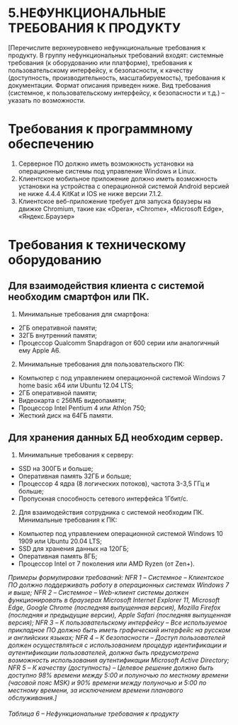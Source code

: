 # 5.НЕФУНКЦИОНАЛЬНЫЕ ТРЕБОВАНИЯ К ПРОДУКТУ
[Перечислите верхнеуровнево нефункциональные требования к продукту.
В группу нефункциональных требований входят: системные требования (к оборудованию
или платформе), требования к пользовательскому интерфейсу, к безопасности, к качеству
(доступность, производительность, масштабируемость), требования к документации.
Формат описания приведен ниже.
Вид требования (системное, к пользовательскому интерфейсу, к безопасности и т.д.) –
указать по возможности.




# Требования к программному обеспечению
1. Серверное ПО должно иметь возможность установки на
операционные системы под управление Windows и Linux.
2. Клиентское мобильное приложение должно иметь возможность
установки на устройства с операционной системой Android версией не ниже 
4.4.4 KitKat и IOS не ниже версии 7.1.2.
3. Клиентское веб-приложение требует для запуска браузеры на движке
Chromium, такие как «Opera», «Chrome», «Microsoft Edge», «Яндекс.Браузер»
# Требования к техническому оборудованию
## Для взаимодействия клиента с системой необходим смартфон или ПК.

1. Минимальные требования для смартфона:
* 2ГБ оперативной памяти;
* 32ГБ внутренний памяти;
* Процессор Qualcomm Snapdragon от 600 серии или аналогичный ему
Apple A6.
2. Минимальные требования для пользовательского ПК:
* Компьютер с под управлением операционной системой Windows 7
home basic x64 или Ubuntu 12.04 LTS;
* 2ГБ оперативной памяти;
* Видеокарта с 256МБ видеопамяти;
* Процессор Intel Pentium 4 или Athlon 750;
* Жесткий диск на 64ГБ памяти.
## Для хранения данных БД необходим сервер.
1. Минимальные требования к серверу:
* SSD на 300ГБ и больше;
* Оперативная память 32ГБ и больше;
* Процессор 4 ядра (8 логических потоков), частота 3-3,5 ГГц и
больше;
* Пропускная способность сетевого интерфейса 1Гбит/с.
2. Для взаимодействия сотрудника с системой необходим ПК.
Минимальные требования к ПК:
* Компьютер под управлением операционной системой Windows 10
1909 или Ubuntu 20.04 LTS;
* SSD для хранения данных на 120ГБ;
* Оперативная память 8ГБ;
* Процессор Intel от 7 поколения или AMD Ryzen (от Zen+).

*Примеры формулировки требований:
NFR 1 – Системное – Клиентское ПО должно поддерживать работу в операционных
системах Windows 7 и выше;
NFR 2 – Системное – Web-клиент cистемы должен функционировать в браузерах
Microsoft Internet Explorer 11, Microsoft Edge, Google Chrome (последняя выпущенная
версия), Mozilla Firefox (последняя и предыдущие версии), Apple Safari (последняя
выпущенная версия);
NFR 3 – К пользовательскому интерфейсу – Все используемое прикладное ПО должно
быть иметь графический интерфейс на русском и английских языках;
NFR 4 – К безопасности – Доступ пользователей должен осуществляться с
использованием процедур идентификации и аутентификации пользователей, должна
быть предусмотрена возможность использования аутентификации Microsoft Active
Directory;
NFR 5 – К качеству (доступность) – Целевое решение должно быть доступно 98%
времени между 5:00 и полуночью по местному времени (часовой пояс MSK) и 90%
времени между полуночью и 5:00 по местному времени, за исключением времени
планового обслуживания.]*

###### Таблица 6 – Нефункциональные требования к продукту